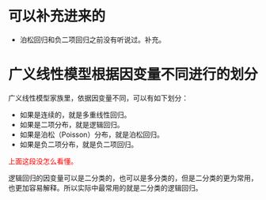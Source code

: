 
# 可以补充进来的

- 泊松回归和负二项回归之前没有听说过。补充。


# 广义线性模型根据因变量不同进行的划分


广义线性模型家族里，依据因变量不同，可以有如下划分：

- 如果是连续的，就是多重线性回归。
- 如果是二项分布，就是逻辑回归。
- 如果是泊松（Poisson）分布，就是泊松回归。
- 如果是负二项分布，就是负二项回归。

<span style="color:red;">上面这段没怎么看懂。</span>

逻辑回归的因变量可以是二分类的，也可以是多分类的，但是二分类的更为常用，也更加容易解释。所以实际中最常用的就是二分类的逻辑回归。
